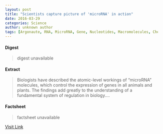 ```yaml
---
layout: post
title: "Scientists capture picture of 'microRNA' in action"
date: 2016-03-29
categories: Science
author: unknown author
tags: [Argonaute, RNA, MicroRNA, Gene, Nucleotides, Macromolecules, Chemistry, Molecular genetics, Molecular biophysics, Natural products, Structural biology, Molecular biology, Biology, Biochemistry, Biotechnology, Cell biology, Biomolecules, Organisms, Life sciences, Nucleic acids, Genetics]
---
```



#### Digest
>digest unavailable

#### Extract
>Biologists have described the atomic-level workings of “microRNA” molecules, which control the expression of genes in all animals and plants. The findings add greatly to the understanding of a fundamental system of regulation in biology....

#### Factsheet
>factsheet unavailable

[Visit Link](http://feeds.sciencedaily.com/~r/sciencedaily/~3/Vsqapi2m7gA/141030141910.htm)


